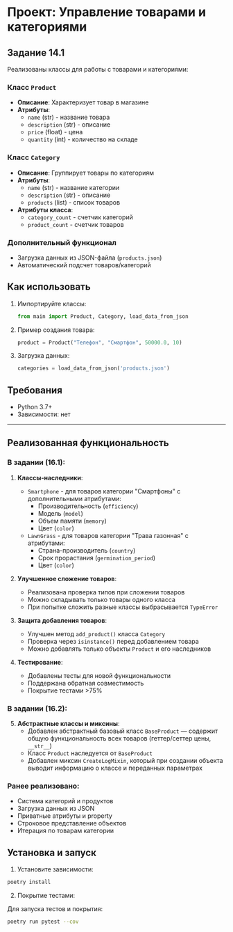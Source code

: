 # Проект: Управление товарами и категориями

## Задание 14.1

Реализованы классы для работы с товарами и категориями:

### Класс `Product`
- **Описание**: Характеризует товар в магазине
- **Атрибуты**:
  - `name` (str) - название товара
  - `description` (str) - описание
  - `price` (float) - цена
  - `quantity` (int) - количество на складе

### Класс `Category`
- **Описание**: Группирует товары по категориям
- **Атрибуты**:
  - `name` (str) - название категории
  - `description` (str) - описание
  - `products` (list) - список товаров
- **Атрибуты класса**:
  - `category_count` - счетчик категорий
  - `product_count` - счетчик товаров

### Дополнительный функционал
- Загрузка данных из JSON-файла (`products.json`)
- Автоматический подсчет товаров/категорий

## Как использовать
1. Импортируйте классы:
   ```python
   from main import Product, Category, load_data_from_json
   ```
2. Пример создания товара:
   ```python
   product = Product("Телефон", "Смартфон", 50000.0, 10)
   ```
3. Загрузка данных:
   ```python
   categories = load_data_from_json('products.json')
   ```

## Требования
- Python 3.7+
- Зависимости: нет

---

## Реализованная функциональность

### В задании (16.1):

1. **Классы-наследники**:
   - `Smartphone` - для товаров категории "Смартфоны" с дополнительными атрибутами:
     - Производительность (`efficiency`)
     - Модель (`model`)
     - Объем памяти (`memory`)
     - Цвет (`color`)
   - `LawnGrass` - для товаров категории "Трава газонная" с атрибутами:
     - Страна-производитель (`country`)
     - Срок прорастания (`germination_period`)
     - Цвет (`color`)

2. **Улучшенное сложение товаров**:
   - Реализована проверка типов при сложении товаров
   - Можно складывать только товары одного класса
   - При попытке сложить разные классы выбрасывается `TypeError`

3. **Защита добавления товаров**:
   - Улучшен метод `add_product()` класса `Category`
   - Проверка через `isinstance()` перед добавлением товара
   - Можно добавлять только объекты `Product` и его наследников

4. **Тестирование**:
   - Добавлены тесты для новой функциональности
   - Поддержана обратная совместимость
   - Покрытие тестами >75%

### В задании (16.2):

5. **Абстрактные классы и миксины**:
   - Добавлен абстрактный базовый класс `BaseProduct` — содержит общую функциональность всех товаров (геттер/сеттер цены, `__str__`)
   - Класс `Product` наследуется от `BaseProduct`
   - Добавлен миксин `CreateLogMixin`, который при создании объекта выводит информацию о классе и переданных параметрах


### Ранее реализовано:

- Система категорий и продуктов
- Загрузка данных из JSON
- Приватные атрибуты и property
- Строковое представление объектов
- Итерация по товарам категории

## Установка и запуск

1. Установите зависимости:
```bash
poetry install
```

2. Покрытие тестами:

Для запуска тестов и покрытия:
```bash
poetry run pytest --cov
```
